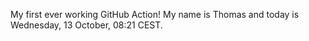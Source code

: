 My first ever working GitHub Action!
My name is Thomas and today is Wednesday, 13 October, 08:21 CEST. 
